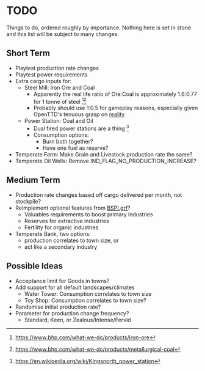 # TODO
Things to do, ordered roughly by importance. Nothing here is set in stone and
this list will be subject to many changes.

## Short Term
* Playtest production rate changes
* Playtest power requirements
* Extra cargo inputs for:
    * Steel Mill: Iron Ore and Coal
        * Apparently the real life ratio of Ore:Coal is approximately 1.6:0.77 
          for 1 tonne of steel [^1][^2]
        * Probably should use 1:0.5 for gameplay reasons, especially given
          OpenTTD's tenuous grasp on
          [reality](https://web.archive.org/web/20190920110634/http://devs.openttd.org:80/~belugas/texts/realism_in_OpenTTD.txt)
    * Power Station: Coal and Oil
        * Dual fired power stations are a thing [^3]
        * Consumption options:
            * Burn both together?
            * Have one fuel as reserve?
* Temperate Farm: Make Grain and Livestock production rate the same?
* Temperate Oil Wells: Remove IND_FLAG_NO_PRODUCTION_INCREASE?

## Medium Term
* Production rate changes based off cargo delivered per month, not stockpile?
* Reimplement optional features from [BSPI.grf](https://www.tt-forums.net/viewtopic.php?t=84735)?
    * Valuables requirements to boost primary industries
    * Reserves for extractive industries
    * Fertility for organic industries
* Temperate Bank, two options:
    * production correlates to town size, or
    * act like a secondary industry

## Possible Ideas
* Acceptance limit for Goods in towns?
* Add support for all default landscapes/climates
    * Water Tower: Consumption correlates to town size
    * Toy Shop: Consumption correlates to town size?
* Randomise initial production rate?
* Parameter for production change frequency?
    * Standard, Keen, or Zealous/Intense/Fervid


[^1]: https://www.bhp.com/what-we-do/products/iron-ore
[^2]: https://www.bhp.com/what-we-do/products/metallurgical-coal
[^3]: https://en.wikipedia.org/wiki/Kingsnorth_power_station
